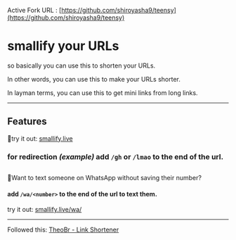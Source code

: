 Active Fork URL : [https://github.com/shiroyasha9/teensy](https://github.com/shiroyasha9/teensy)


# smallify your URLs

so basically you can use this to shorten your URLs.

In other words, you can use this to make your URLs shorter.

In layman terms, you can use this to get mini links from long links.

---

## Features

🚀try it out: [smallify.live](https://smallify.live)

### for redirection _(example)_ add `/gh` or `/lmao` to the end of the url.

##

🚀Want to text someone on WhatsApp without saving their number?

#### add `/wa/<number>` to the end of the url to text them.

try it out: [smallify.live/wa/](https://smallify.live/wa)

---

Followed this: [TheoBr - Link Shortener](https://www.youtube.com/watch?v=qcyEtvSiM9c)
